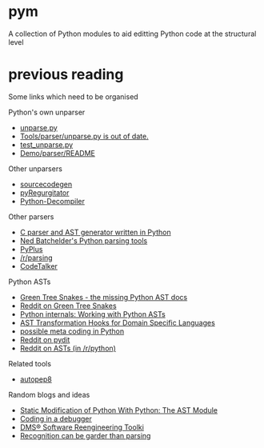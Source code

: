 pym
===

A collection of Python modules to aid editting Python code at the structural level

previous reading
================

Some links which need to be organised

Python's own unparser

 * [unparse.py](http://svn.python.org/projects/python/trunk/Demo/parser/unparse.py)
 * [Tools/parser/unparse.py is out of date.](http://bugs.python.org/issue14695)
 * [test_unparse.py](http://hg.python.org/cpython/file/default/Tools/parser/test_unparse.py)
 * [Demo/parser/README](http://svn.python.org/view/python/branches/release24-maint/Demo/parser/README?revision=37910&view=markup)

Other unparsers

 * [sourcecodegen](http://pypi.python.org/pypi/sourcecodegen/0.6.14)
 * [pyRegurgitator](http://pypi.python.org/pypi/pyRegurgitator)
 * [Python-Decompiler](https://github.com/jalanb/Python-Decompiler)

Other parsers

 * [C parser and AST generator written in Python](http://code.google.com/p/pycparser/)
 * [Ned Batchelder's Python parsing tools](http://nedbatchelder.com/text/python-parsers.html)
 * [PyPlus](http://www.reddit.com/r/Python/comments/wv6qn/plyplus_a_friendly_yet_powerful_lrparser_written/)
 * [/r/parsing](http://www.reddit.com/r/parsing)
 * [CodeTalker](http://pypi.python.org/pypi/CodeTalker/0.5)

Python ASTs

 * [Green Tree Snakes - the missing Python AST docs](http://greentreesnakes.readthedocs.org/en/latest/)
 * [Reddit on Green Tree Snakes](http://www.reddit.com/r/Python/comments/13kbyg/green_tree_snakes_a_new_guide_to_using_abstract/)
 * [Python internals: Working with Python ASTs](http://eli.thegreenplace.net/2009/11/28/python-internals-working-with-python-asts/)
 * [AST Transformation Hooks for Domain Specific Languages](http://mail.python.org/pipermail/python-ideas/2011-April/009765.html)
 * [possible meta coding in Python](https://github.com/albertz/CPython/blob/astcompile_patch/test_co_ast.py)
 * [Reddit on pydit](http://www.reddit.com/r/Python/comments/bfnn8/pydit_im_trying_to_find_the_most_elegant_way_to/)
 * [Reddit on ASTs (in /r/python)](http://www.reddit.com/r/Python/search?q=ast&restrict_sr=on)

Related tools

 * [autopep8](https://github.com/jalanb/autopep8)

Random blogs and ideas

 * [Static Modification of Python With Python: The AST Module](http://blueprintforge.com/blog/2012/02/27/static-modification-of-python-with-python-the-ast-module/)
 * [Coding in a debugger](http://msinilo.pl/blog/?p=965)
 * [DMS® Software Reengineering Toolki](http://www.semanticdesigns.com/Products/DMS/DMSToolkit.html)
 * [Recognition can be garder than parsing](http://www.academia.edu/798690/Recognition_can_be_harder_than_parsing)
